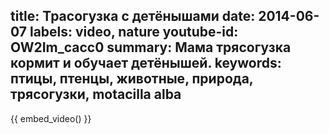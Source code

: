 title: Трасогузка с детёнышами
date: 2014-06-07
labels: video, nature
youtube-id: OW2Im_cacc0
summary: Мама трясогузка кормит и обучает детёнышей.
keywords: птицы, птенцы, животные, природа, трясогузки, motacilla alba
---

{{ embed_video() }}
